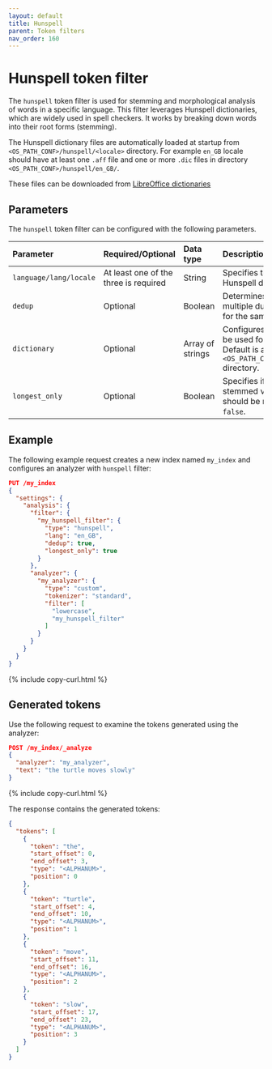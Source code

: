 ```yaml
---
layout: default
title: Hunspell
parent: Token filters
nav_order: 160
---
```


# Hunspell token filter

The `hunspell` token filter is used for stemming and morphological analysis of words in a specific language. This filter leverages Hunspell dictionaries, which are widely used in spell checkers. It works by breaking down words into their root forms (stemming).

The Hunspell dictionary files are automatically loaded at startup from `<OS_PATH_CONF>/hunspell/<locale>` directory. For example `en_GB` locale should have at least one `.aff` file and one or more `.dic` files in directory `<OS_PATH_CONF>/hunspell/en_GB/`.

These files can be downloaded from [LibreOffice dictionaries](https://github.com/LibreOffice/dictionaries)

## Parameters

The `hunspell` token filter can be configured with the following parameters.

Parameter | Required/Optional | Data type | Description
:--- | :--- | :--- | :--- 
`language/lang/locale` | At least one of the three is required | String | Specifies the language for the Hunspell dictionary.
`dedup` | Optional | Boolean | Determines whether to remove multiple duplicate stemming terms for the same token. Default is `true`.
`dictionary` | Optional | Array of strings | Configures the dictionary files to be used for Hunspell dictionary. Default is all files in `<OS_PATH_CONF>/hunspell/<locale>` directory.
`longest_only` | Optional | Boolean | Specifies if only the longest stemmed version of the token should be returned. Default is `false`.

## Example

The following example request creates a new index named `my_index` and configures an analyzer with `hunspell` filter:

```json
PUT /my_index
{
  "settings": {
    "analysis": {
      "filter": {
        "my_hunspell_filter": {
          "type": "hunspell",
          "lang": "en_GB",
          "dedup": true,
          "longest_only": true
        }
      },
      "analyzer": {
        "my_analyzer": {
          "type": "custom",
          "tokenizer": "standard",
          "filter": [
            "lowercase",
            "my_hunspell_filter"
          ]
        }
      }
    }
  }
}
```
{% include copy-curl.html %}

## Generated tokens

Use the following request to examine the tokens generated using the analyzer:

```json
POST /my_index/_analyze
{
  "analyzer": "my_analyzer",
  "text": "the turtle moves slowly"
}
```
{% include copy-curl.html %}

The response contains the generated tokens:

```json
{
  "tokens": [
    {
      "token": "the",
      "start_offset": 0,
      "end_offset": 3,
      "type": "<ALPHANUM>",
      "position": 0
    },
    {
      "token": "turtle",
      "start_offset": 4,
      "end_offset": 10,
      "type": "<ALPHANUM>",
      "position": 1
    },
    {
      "token": "move",
      "start_offset": 11,
      "end_offset": 16,
      "type": "<ALPHANUM>",
      "position": 2
    },
    {
      "token": "slow",
      "start_offset": 17,
      "end_offset": 23,
      "type": "<ALPHANUM>",
      "position": 3
    }
  ]
}
```
